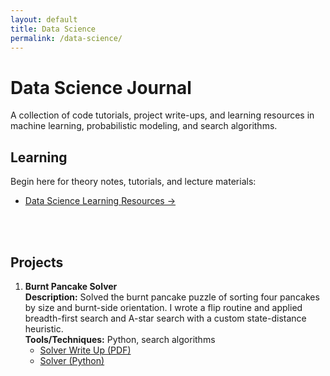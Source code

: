 ```yaml
---
layout: default
title: Data Science
permalink: /data-science/
---
```


# Data Science Journal

A collection of code tutorials, project write-ups, and learning resources in machine learning, probabilistic modeling, and search algorithms.

## Learning

Begin here for theory notes, tutorials, and lecture materials:  
* [Data Science Learning Resources →](/data-science/learning/)

<br><br>

## Projects



1. **Burnt Pancake Solver**  
   **Description:** Solved the burnt pancake puzzle of sorting four pancakes by size and burnt-side orientation. I wrote a flip routine and applied breadth-first search and A-star search with a custom state-distance heuristic.  
   **Tools/Techniques:** Python, search algorithms  
   * [Solver Write Up (PDF)](/assets/docs/Burnt%20Pancake%20Solver.pdf)
   * [Solver (Python)](/assets/docs/Burnt%20Pancake%20Solver.pdf)
